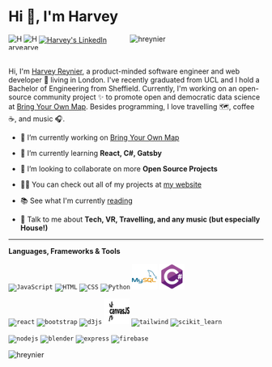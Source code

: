 

<!--
**hreynier/hreynier** is a ✨ _special_ ✨ repository because its `README.md` (this file) appears on your GitHub profile.

Here are some ideas to get you started:

- 🔭 I’m currently working on ...
- 🌱 I’m currently learning ...
- 👯 I’m looking to collaborate on ...
- 🤔 I’m looking for help with ...
- 💬 Ask me about ...
- 📫 How to reach me: ...
- 😄 Pronouns: ...
- ⚡ Fun fact: ...
-->

# Hi 👋, I'm Harvey #
<a href="https://twitter.com/harveyreynier" target="_blank"><img align="left" src="https://cdn.jsdelivr.net/npm/simple-icons@3.0.1/icons/twitter.svg" alt="Harvey's Twiiter" height="30" width="30" /></a>
<a href="https://linkedin.com/in/harveyreynier" target="_blank"><img align="center" src="https://cdn.jsdelivr.net/npm/simple-icons@3.0.1/icons/linkedin.svg" alt="Harvey's LinkedIn" height="30" width="30" /></a>
<a href="mailto:harvey.reynier@gmail.com" target="_blank"><img align="left" src="https://cdn.jsdelivr.net/npm/simple-icons@3.0.1/icons/gmail.svg" alt="Harvey's Mail" height="30" width="30" /></a>       <img src="https://komarev.com/ghpvc/?username=hreynier" alt="hreynier" />

<br />

Hi, I'm [Harvey Reynier](https://harveyreynier.com), a product-minded software engineer and web developer 🚀 living in London. I've recently graduated from UCL and I hold a Bachelor of Engineering from Sheffield. Currently, I'm working on an open-source community project ✨ to promote open and democratic data science at [Bring Your Own Map](https://bring-your-own-map.firebaseapp.com/). Besides programming, I love travelling 🗺️, coffee ☕, and music 🎧.



- 🔭 I’m currently working on [Bring Your Own Map](https://bring-your-own-map.firebaseapp.com/)

- 🌱 I’m currently learning **React, C#, Gatsby**

- 👯 I’m looking to collaborate on more **Open Source Projects**

- 👨‍💻 You can check out all of my projects at [my website](harveyreynier.com)

- 📚 See what I'm currently [reading](https://beta.readng.co/user/harvey)

- 💬 Talk to me about **Tech, VR, Travelling, and any music (but especially House!)**
---

**Languages, Frameworks & Tools**
<br /> <br />
<code><img src="https://devicons.github.io/devicon/devicon.git/icons/javascript/javascript-original.svg" alt="JavaScript" width="50" height="50"/></code>
<code><img src="https://devicons.github.io/devicon/devicon.git/icons/html5/html5-original-wordmark.svg" alt="HTML" width="50" height="50"/></code>
<code><img src="https://devicons.github.io/devicon/devicon.git/icons/css3/css3-original-wordmark.svg" alt="CSS" width="50" height="50"/></code>
<code><img src="https://devicons.github.io/devicon/devicon.git/icons/python/python-original.svg" alt="Python" width="50" height="50"/></code>
<code><img src="https://raw.githubusercontent.com/devicons/devicon/40cd6bc89a299dc50ac289f8e3b071d0dff49d9c/icons/mysql/mysql-original-wordmark.svg" alt="SQL" width="50" height="50" /></code>
<code><img src="https://raw.githubusercontent.com/devicons/devicon/40cd6bc89a299dc50ac289f8e3b071d0dff49d9c/icons/csharp/csharp-original.svg" alt="csharp" width="50" height="50" /></code>
  
  
<code><img src="https://devicons.github.io/devicon/devicon.git/icons/react/react-original-wordmark.svg" alt="react" width="50" height="50"/></code>
<code><img src="https://devicons.github.io/devicon/devicon.git/icons/bootstrap/bootstrap-plain.svg" alt="bootstrap" width="50" height="50"/></code>
<code><img src="https://devicons.github.io/devicon/devicon.git/icons/d3js/d3js-original.svg" alt="d3js" width="50" height="50"/></code> 
<code><img src="https://raw.githubusercontent.com/Hardik0307/Hardik0307/master/assets/canvasjs-charts.svg" alt="canvasjs" width="50" height="50"/></code>
<code><img src="https://www.vectorlogo.zone/logos/tailwindcss/tailwindcss-icon.svg" alt="tailwind" width="50" height="50"/></code>
<code><img src="https://upload.wikimedia.org/wikipedia/commons/0/05/Scikit_learn_logo_small.svg" alt="scikit_learn" width="50" height="50"/></code>  
  
<code><img src="https://devicons.github.io/devicon/devicon.git/icons/nodejs/nodejs-original-wordmark.svg" alt="nodejs" width="50" height="50"/></code>
<code><img src="https://download.blender.org/branding/community/blender_community_badge_white.svg" alt="blender" width="50" height="50"/></code>
<code><img src="https://devicons.github.io/devicon/devicon.git/icons/express/express-original-wordmark.svg" alt="express" width="50" height="50"/></code>
<code><img src="https://www.vectorlogo.zone/logos/firebase/firebase-icon.svg" alt="firebase"  width="50" height="50"/></code>  

<!--
<p><img align="left" src="https://github-readme-stats.vercel.app/api/top-langs/?username=hreynier&layout=compact" alt="hreynier" /></p>
-->
<p><img align="left" src="https://github-readme-stats.vercel.app/api?username=hreynier&show_icons=true" alt="hreynier" /></p>

